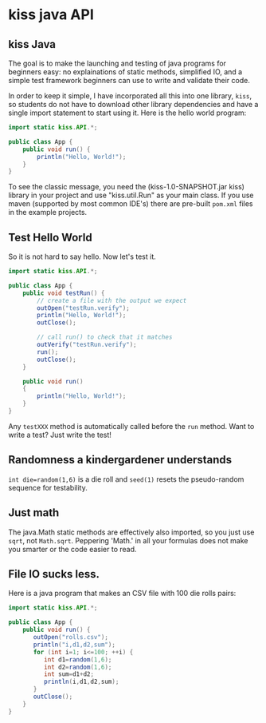 # kiss java API

## kiss Java

The goal is to make the launching and testing of java programs for beginners
easy: no explainations of static methods, simplified IO, and a simple
test framework beginners can use to write and validate their code.

In order to keep it simple, I have incorporated all this into one library, `kiss`, so students do not have to download other library dependencies and have a single import statement to start using it.  Here is the hello world program:

```java
import static kiss.API.*;

public class App {
    public void run() {
        println("Hello, World!");
    }
}
```

To see the classic message, you need the (kiss-1.0-SNAPSHOT.jar kiss) library in your project and use "kiss.util.Run" as your main class.  If you use maven (supported by most common IDE's) there are pre-built `pom.xml` files in the example projects.

## Test Hello World

So it is not hard to say hello.  Now let's test it.

```java
import static kiss.API.*;

public class App {
    public void testRun() {
        // create a file with the output we expect
        outOpen("testRun.verify");
        println("Hello, World!");
        outClose();

        // call run() to check that it matches
        outVerify("testRun.verify");
        run();
        outClose();
    }

    public void run()
    {
        println("Hello, World!");
    }
}
```
Any `testXXX` method is automatically called before the `run` method.  Want to write a test?  Just write the test!

## Randomness a kindergardener understands

`int die=random(1,6)` is a die roll and `seed(1)` resets the pseudo-random sequence for testability.

## Just math

The java.Math static methods are effectively also imported, so you just use `sqrt`, not `Math.sqrt`.  Peppering 'Math.' in all your formulas does not make you smarter or the code easier to read.

## File IO sucks less.

Here is a java program that makes an CSV file with 100 die rolls pairs:

```java
import static kiss.API.*;

public class App {
    public void run() {
       outOpen("rolls.csv");
       println("i,d1,d2,sum");
       for (int i=1; i<=100; ++i) {
          int d1=random(1,6);
          int d2=random(1,6);
          int sum=d1+d2;
          println(i,d1,d2,sum);
       }
       outClose();
    }
}
```
